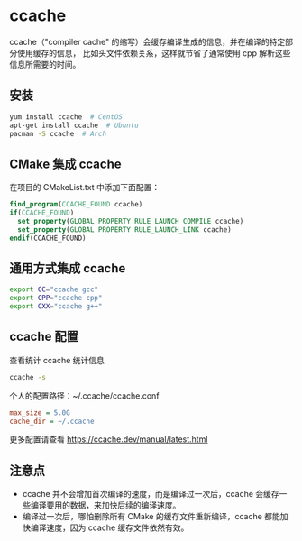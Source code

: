 # ccache

ccache（"compiler cache" 的缩写）会缓存编译生成的信息，并在编译的特定部分使用缓存的信息， 比如头文件依赖关系，这样就节省了通常使用 cpp 解析这些信息所需要的时间。

## 安装

```bash
yum install ccache  # CentOS
apt-get install ccache  # Ubuntu
pacman -S ccache  # Arch
```

## CMake 集成 ccache

在项目的 CMakeList.txt 中添加下面配置：

```cmake
find_program(CCACHE_FOUND ccache)
if(CCACHE_FOUND)
  set_property(GLOBAL PROPERTY RULE_LAUNCH_COMPILE ccache)
  set_property(GLOBAL PROPERTY RULE_LAUNCH_LINK ccache)
endif(CCACHE_FOUND)
```

## 通用方式集成 ccache

```bash
export CC="ccache gcc"
export CPP="ccache cpp"
export CXX="ccache g++"
```

## ccache 配置

查看统计 ccache 统计信息

```bash
ccache -s
```

个人的配置路径：~/.ccache/ccache.conf

```cfg
max_size = 5.0G
cache_dir = ~/.ccache
```

更多配置请查看 <https://ccache.dev/manual/latest.html>

## 注意点

* ccache 并不会增加首次编译的速度，而是编译过一次后，ccache 会缓存一些编译要用的数据，来加快后续的编译速度。
* 编译过一次后，哪怕删除所有 CMake 的缓存文件重新编译，ccache 都能加快编译速度，因为 ccache 缓存文件依然有效。

